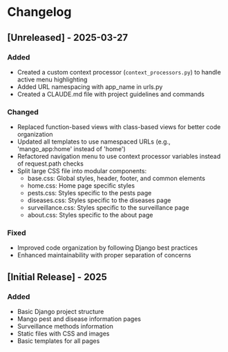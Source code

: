 # Changelog

## [Unreleased] - 2025-03-27

### Added
- Created a custom context processor (`context_processors.py`) to handle active menu highlighting
- Added URL namespacing with app_name in urls.py
- Created a CLAUDE.md file with project guidelines and commands

### Changed
- Replaced function-based views with class-based views for better code organization
- Updated all templates to use namespaced URLs (e.g., 'mango_app:home' instead of 'home')
- Refactored navigation menu to use context processor variables instead of request.path checks
- Split large CSS file into modular components:
  - base.css: Global styles, header, footer, and common elements
  - home.css: Home page specific styles
  - pests.css: Styles specific to the pests page
  - diseases.css: Styles specific to the diseases page
  - surveillance.css: Styles specific to the surveillance page
  - about.css: Styles specific to the about page

### Fixed
- Improved code organization by following Django best practices
- Enhanced maintainability with proper separation of concerns

## [Initial Release] - 2025

### Added
- Basic Django project structure
- Mango pest and disease information pages
- Surveillance methods information
- Static files with CSS and images
- Basic templates for all pages